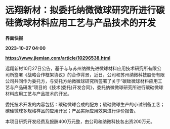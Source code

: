 # 远翔新材：拟委托纳微微球研究所进行碳硅微球材料应用工艺与产品技术的开发
**界面快报**

**2023-10-27 04:00**

**https://www.jiemian.com/article/10296538.html**

远翔新材10月27日公告，基于与与苏州纳微先进微球材料应用技术研究所有限公司所签署《战略合作框架协议》的合作背景，近日，公司和苏州纳微科技股份有限公司共同作为委托方，与受托方纳微微球研究所签署了关于“碳硅微球材料应用工艺与产品研发”项目的《技术(委托)开发合同》，委托纳微微球研究所进行碳硅微球材料应用工艺与产品技术的开发。

委托技术开发的内容包括：碳硅微球合成的配方；碳硅微球生产的小试制备工艺；碳硅微球多规格样品的应用开发；产品实际应用效果进行评价报告。

本项目研究开发经费及报酬400万元整，由公司和纳微科技各出资200万元。